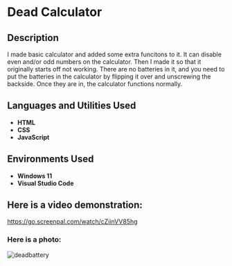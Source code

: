 <h1>Dead Calculator</h1>


<h2>Description</h2>
I made basic calculator and added some extra funcitons to it. It can disable even and/or odd numbers on the calculator. Then I made it so that it originally starts off not working. There are no batteries in it, and you need to put the batteries in the calculator by flipping it over and unscrewing the backside. Once they are in, the calculator functions normally. 
<br />


<h2>Languages and Utilities Used</h2>

- <b>HTML</b> 
- <b>CSS</b>
- <b>JavaScript</b>

<h2>Environments Used </h2>

- <b>Windows 11</b>
- <b>Visual Studio Code</b>

<h2>Here is a video demonstration:</h2>

https://go.screenpal.com/watch/cZiinVV85hg

<h3>Here is a photo:</h3>

![deadbattery](https://github.com/NoahDBaldwin/Dead-Calculator/assets/158852353/f54f9b6f-0bc5-4add-9a9c-791be5630872)

